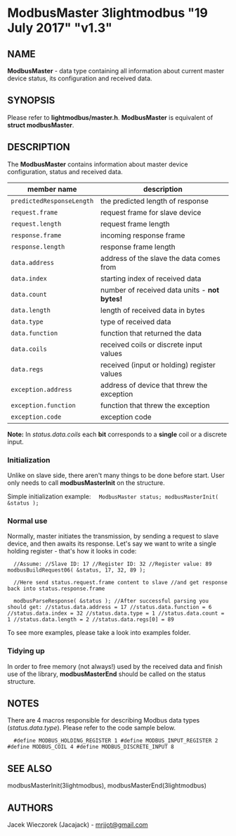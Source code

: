 # ModbusMaster 3lightmodbus "19 July 2017" "v1.3"

## NAME
**ModbusMaster** - data type containing all information about current master device status, its configuration and received data.

## SYNOPSIS
Please refer to **lightmodbus/master.h**.
**ModbusMaster** is equivalent of **struct modbusMaster**.

## DESCRIPTION
The **ModbusMaster** contains information about master device configuration, status and received data.

| member name | description |
|---|---|
| `predictedResponseLength` | the predicted length of response |
| `request.frame` | request frame for slave device |
| `request.length`| request frame length |
| `response.frame` | incoming response frame |
| `response.length`| response frame length |
| `data.address` | address of the slave the data comes from |
| `data.index` | starting index of received data |
| `data.count` | number of received data units - **not bytes!** |
| `data.length` | length of received data in bytes |
| `data.type` | type of received data |
| `data.function` | function that returned the data |
| `data.coils` | received coils or discrete input values |
| `data.regs` | received (input or holding) register values |
| `exception.address` | address of device that threw the exception |
| `exception.function` | function that threw the exception |
| `exception.code` | exception code |

**Note:** In *status.data.coils* each **bit** corresponds to a **single** coil or a discrete input.

### Initialization
Unlike on slave side, there aren't many things to be done before start. User only needs to call **modbusMasterInit** on the structure.

Simple initialization example:
`  
	ModbusMaster status;
	modbusMasterInit( &status );
`

### Normal use
Normally, master initiates the transmission, by sending a request to slave device, and then awaits its response. Let's say we want to write a single holding register - that's how it looks in code:

`  
	//Assume:
	//Slave ID: 17
	//Register ID: 32
	//Register value: 89
  	modbusBuildRequest06( &status, 17, 32, 89 );
`

`  
	//Here send status.request.frame content to slave
	//and get response back into status.response.frame
`

`  
	modbusParseResponse( &status );
	//After successful parsing you should get:
	//status.data.address = 17
	//status.data.function = 6
	//status.data.index = 32
	//status.data.type = 1
	//status.data.count = 1
	//status.data.length = 2
	//status.data.regs[0] = 89
`

To see more examples, please take a look into examples folder.

### Tidying up
In order to free memory (not always!) used by the received data and finish use of the library, **modbusMasterEnd** should be called on the status structure.

## NOTES
There are 4 macros responsible for describing Modbus data types (*status.data.type*). Please refer to the code sample below.

`  
	#define MODBUS_HOLDING_REGISTER 1
	#define MODBUS_INPUT_REGISTER 2
	#define MODBUS_COIL 4
	#define MODBUS_DISCRETE_INPUT 8
`

## SEE ALSO
modbusMasterInit(3lightmodbus), modbusMasterEnd(3lightmodbus)

## AUTHORS
Jacek Wieczorek (Jacajack) - mrjjot@gmail.com
